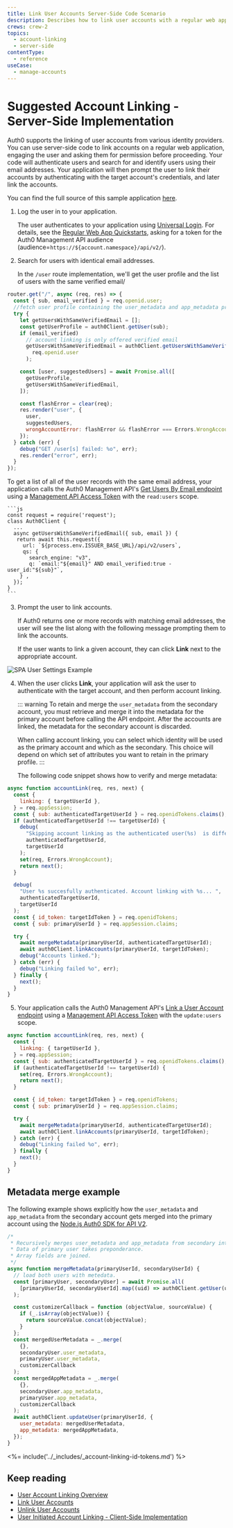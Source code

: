 ```yaml
---
title: Link User Accounts Server-Side Code Scenario
description: Describes how to link user accounts with a regular web app using server-side code using a sample scenario.
crews: crew-2
topics:
  - account-linking
  - server-side
contentType:
  - reference
useCase:
  - manage-accounts
---
```


# Suggested Account Linking - Server-Side Implementation

Auth0 supports the linking of user accounts from various identity providers. You can use server-side code to link accounts on a regular web application, engaging the user and asking them for permission before proceeding. Your code will authenticate users and search for and identify users using their email addresses. Your application will then prompt the user to link their accounts by authenticating with the target account's credentials, and later link the accounts.

You can find the full source of this sample application [here](https://github.com/auth0-samples/auth0-link-accounts-sample/tree/master/RegularWebApp).

1. Log the user in to your application.

    The user authenticates to your application using [Universal Login](/universal-login). For details, see the [Regular Web App Quickstarts](/quickstart/webapp), asking for a token for the Auth0 Management API audience (audience=`https://${account.namespace}/api/v2/`).

2. Search for users with identical email addresses.

    In the `/user` route implementation, we'll get the user profile and the list of users with the same verified email/

```js
router.get("/", async (req, res) => {
  const { sub, email_verified } = req.openid.user;
  //fetch user profile containing the user_metadata and app_metadata properties
  try {
    let getUsersWithSameVerifiedEmail = [];
    const getUserProfile = auth0Client.getUser(sub);
    if (email_verified)
      // account linking is only offered verified email
      getUsersWithSameVerifiedEmail = auth0Client.getUsersWithSameVerifiedEmail(
        req.openid.user
      );

    const [user, suggestedUsers] = await Promise.all([
      getUserProfile,
      getUsersWithSameVerifiedEmail,
    ]);

    const flashError = clear(req);
    res.render("user", {
      user,
      suggestedUsers,
      wrongAccountError: flashError && flashError === Errors.WrongAccount,
    });
  } catch (err) {
    debug("GET /user[s] failed: %o", err);
    res.render("error", err);
  }
});
```

  To get a list of all of the user records with the same email address, your application calls the Auth0 Management API's [Get Users By Email endpoint](/api/v2#!/users-by-email/) using a [Management API Access Token](/api/management/v2/tokens) with the `read:users` scope.

    ```js
    const request = require('request');
    class Auth0Client {
      ...
      async getUsersWithSameVerifiedEmail({ sub, email }) {
       return await this.request({
         url: `${process.env.ISSUER_BASE_URL}/api/v2/users`,
         qs: {
           search_engine: "v3",
           q: `email:"${email}" AND email_verified:true -user_id:"${sub}"`,
        } ,
      });
    }
    ```

3. Prompt the user to link accounts. 

    If Auth0 returns one or more records with matching email addresses, the user will see the list along with the following message prompting them to link the accounts.

    If the user wants to link a given account, they can click **Link** next to the appropriate account.

![SPA User Settings Example](/media/articles/link-accounts/account-linking-webapp-small.png)


4. When the user clicks **Link**, your application will ask the user to authenticate with the target account, and then perform account linking. 

    ::: warning
    To retain and merge the `user_metadata` from the secondary account, you must retrieve and merge it into the metadata for the primary account before calling the API endpoint. After the accounts are linked, the metadata for the secondary account is discarded. 
    
    When calling account linking, you can select which identity will be used as the primary account and which as the secondary. This choice will depend on which set of attributes you want to retain in the primary profile.
    :::

    The following code snippet shows how to verify and merge metadata:

  ```js
  async function accountLink(req, res, next) {
    const {
      linking: { targetUserId },
    } = req.appSession;
    const { sub: authenticatedTargetUserId } = req.openidTokens.claims();
    if (authenticatedTargetUserId !== targetUserId) {
      debug(
        "Skipping account linking as the authenticated user(%s)  is different than target linking user (%s)",
        authenticatedTargetUserId,
        targetUserId
      );
      set(req, Errors.WrongAccount);
      return next();
    }

    debug(
      "User %s succesfully authenticated. Account linking with %s... ",
      authenticatedTargetUserId,
      targetUserId
    );
    const { id_token: targetIdToken } = req.openidTokens;
    const { sub: primaryUserId } = req.appSession.claims;

    try {
      await mergeMetadata(primaryUserId, authenticatedTargetUserId);
      await auth0Client.linkAccounts(primaryUserId, targetIdToken);
      debug("Accounts linked.");
    } catch (err) {
      debug("Linking failed %o", err);
    } finally {
      next();
    }
  }
```

5. Your application calls the Auth0 Management API's [Link a User Account endpoint](/api/v2#!/Users/post_identities) using a [Management API Access Token](/api/management/v2/tokens) with the `update:users` scope.

```js
async function accountLink(req, res, next) {
  const {
    linking: { targetUserId },
  } = req.appSession;
  const { sub: authenticatedTargetUserId } = req.openidTokens.claims();
  if (authenticatedTargetUserId !== targetUserId) {
    set(req, Errors.WrongAccount);
    return next();
  }

  const { id_token: targetIdToken } = req.openidTokens;
  const { sub: primaryUserId } = req.appSession.claims;

  try {
    await mergeMetadata(primaryUserId, authenticatedTargetUserId);
    await auth0Client.linkAccounts(primaryUserId, targetIdToken);
  } catch (err) {
    debug("Linking failed %o", err);
  } finally {
    next();
  }
}
```

## Metadata merge example

The following example shows explicitly how the `user_metadata` and `app_metadata` from the secondary account gets merged into the primary account using the [Node.js Auth0 SDK for API V2](https://github.com/auth0/node-auth0/tree/v2).

```js
/*
 * Recursively merges user_metadata and app_metadata from secondary into primary user.
 * Data of primary user takes preponderance.
 * Array fields are joined.
 */
async function mergeMetadata(primaryUserId, secondaryUserId) {
  // load both users with metedata.
  const [primaryUser, secondaryUser] = await Promise.all(
    [primaryUserId, secondaryUserId].map((uid) => auth0Client.getUser(uid))
  );

  const customizerCallback = function (objectValue, sourceValue) {
    if (_.isArray(objectValue)) {
      return sourceValue.concat(objectValue);
    }
  };
  const mergedUserMetadata = _.merge(
    {},
    secondaryUser.user_metadata,
    primaryUser.user_metadata,
    customizerCallback
  );
  const mergedAppMetadata = _.merge(
    {},
    secondaryUser.app_metadata,
    primaryUser.app_metadata,
    customizerCallback
  );
  await auth0Client.updateUser(primaryUserId, {
    user_metadata: mergedUserMetadata,
    app_metadata: mergedAppMetadata,
  });
}
```

<%= include('../_includes/_account-linking-id-tokens.md') %>

## Keep reading

* [User Account Linking Overview](/users/concepts/overview-user-account-linking)
* [Link User Accounts](/users/guides/link-user-accounts)
* [Unlink User Accounts](/users/guides/unlink-user-accounts)
* [User Initiated Account Linking - Client-Side Implementation](/users/references/link-accounts-client-side-scenario)
